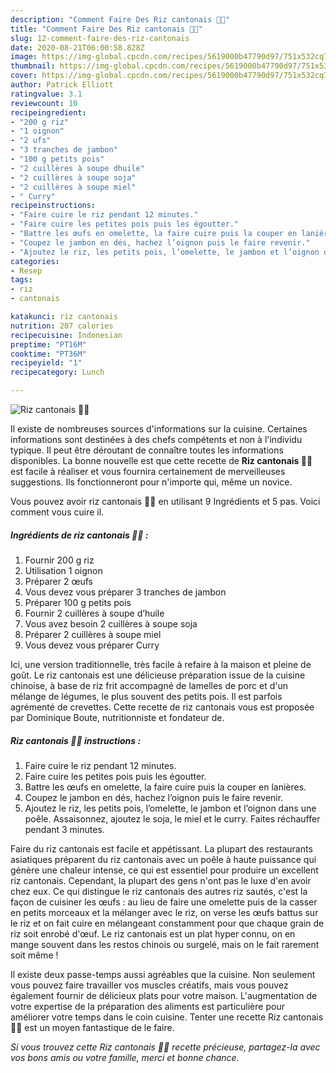 ```yaml
---
description: "Comment Faire Des Riz cantonais 🍚🍛"
title: "Comment Faire Des Riz cantonais 🍚🍛"
slug: 12-comment-faire-des-riz-cantonais
date: 2020-08-21T06:00:58.828Z
image: https://img-global.cpcdn.com/recipes/5619000b47790d97/751x532cq70/riz-cantonais-🍚🍛-photo-principale-de-la-recette.jpg
thumbnail: https://img-global.cpcdn.com/recipes/5619000b47790d97/751x532cq70/riz-cantonais-🍚🍛-photo-principale-de-la-recette.jpg
cover: https://img-global.cpcdn.com/recipes/5619000b47790d97/751x532cq70/riz-cantonais-🍚🍛-photo-principale-de-la-recette.jpg
author: Patrick Elliott
ratingvalue: 3.1
reviewcount: 10
recipeingredient:
- "200 g riz"
- "1 oignon"
- "2 ufs"
- "3 tranches de jambon"
- "100 g petits pois"
- "2 cuillères à soupe dhuile"
- "2 cuillères à soupe soja"
- "2 cuillères à soupe miel"
- " Curry"
recipeinstructions:
- "Faire cuire le riz pendant 12 minutes."
- "Faire cuire les petites pois puis les égoutter."
- "Battre les œufs en omelette, la faire cuire puis la couper en lanières."
- "Coupez le jambon en dés, hachez l’oignon puis le faire revenir."
- "Ajoutez le riz, les petits pois, l’omelette, le jambon et l’oignon dans une poêle. Assaisonnez, ajoutez le soja, le miel et le curry. Faites réchauffer pendant 3 minutes."
categories:
- Resep
tags:
- riz
- cantonais

katakunci: riz cantonais 
nutrition: 207 calories
recipecuisine: Indonesian
preptime: "PT16M"
cooktime: "PT36M"
recipeyield: "1"
recipecategory: Lunch

---
```



![Riz cantonais 🍚🍛](https://img-global.cpcdn.com/recipes/5619000b47790d97/751x532cq70/riz-cantonais-🍚🍛-photo-principale-de-la-recette.jpg)

Il existe de nombreuses sources d'informations sur la cuisine. Certaines informations sont destinées à des chefs compétents et non à l'individu typique. Il peut être déroutant de connaître toutes les informations disponibles. La bonne nouvelle est que cette recette de <strong> Riz cantonais 🍚🍛 </strong> est facile à réaliser et vous fournira certainement de merveilleuses suggestions. Ils fonctionneront pour n'importe qui, même un novice.

<!--inarticleads1-->

Vous pouvez avoir riz cantonais 🍚🍛 en utilisant 9 Ingrédients et 5 pas. Voici comment vous cuire il.

##### Ingrédients de riz cantonais 🍚🍛 :

1. Fournir 200 g riz
1. Utilisation 1 oignon
1. Préparer 2 œufs
1. Vous devez vous préparer 3 tranches de jambon
1. Préparer 100 g petits pois
1. Fournir 2 cuillères à soupe d’huile
1. Vous avez besoin 2 cuillères à soupe soja
1. Préparer 2 cuillères à soupe miel
1. Vous devez vous préparer  Curry


Ici, une version traditionnelle, très facile à refaire à la maison et pleine de goût. Le riz cantonais est une délicieuse préparation issue de la cuisine chinoise, à base de riz frit accompagné de lamelles de porc et d&#39;un mélange de légumes, le plus souvent des petits pois. Il est parfois agrémenté de crevettes. Cette recette de riz cantonais vous est proposée par Dominique Boute, nutritionniste et fondateur de. 

<!--inarticleads2-->

##### Riz cantonais 🍚🍛 instructions :

1. Faire cuire le riz pendant 12 minutes.
1. Faire cuire les petites pois puis les égoutter.
1. Battre les œufs en omelette, la faire cuire puis la couper en lanières.
1. Coupez le jambon en dés, hachez l’oignon puis le faire revenir.
1. Ajoutez le riz, les petits pois, l’omelette, le jambon et l’oignon dans une poêle. Assaisonnez, ajoutez le soja, le miel et le curry. Faites réchauffer pendant 3 minutes.


Faire du riz cantonais est facile et appétissant. La plupart des restaurants asiatiques préparent du riz cantonais avec un poêle à haute puissance qui génère une chaleur intense, ce qui est essentiel pour produire un excellent riz cantonais. Cependant, la plupart des gens n&#39;ont pas le luxe d&#39;en avoir chez eux. Ce qui distingue le riz cantonais des autres riz sautés, c&#39;est la façon de cuisiner les œufs : au lieu de faire une omelette puis de la casser en petits morceaux et la mélanger avec le riz, on verse les œufs battus sur le riz et on fait cuire en mélangeant constamment pour que chaque grain de riz soit enrobé d&#39;œuf. Le riz cantonais est un plat hyper connu, on en mange souvent dans les restos chinois ou surgelé, mais on le fait rarement soit même ! 

<!--inarticleads1-->

<p>
Il existe deux passe-temps aussi agréables que la cuisine. Non seulement vous pouvez faire travailler vos muscles créatifs, mais vous pouvez également fournir de délicieux plats pour votre maison. L'augmentation de votre expertise de la préparation des aliments est particulière pour améliorer votre temps dans le coin cuisine. Tenter une recette Riz cantonais 🍚🍛 est un moyen fantastique de le faire.
</p>

<p>
<i>Si vous trouvez cette Riz cantonais 🍚🍛 recette précieuse, partagez-la avec vos bons amis ou votre famille, merci et bonne chance.</i>
</p>
